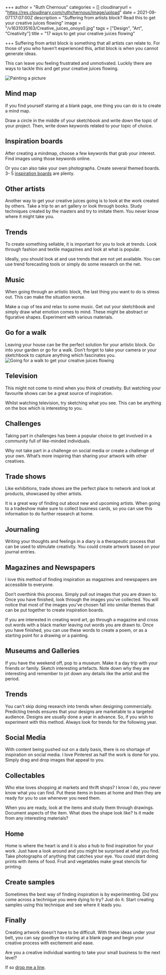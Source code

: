 +++
author = "Ruth Chernous"
categories = []
cloudinaryurl = "https://res.cloudinary.com/ruthchernous/image/upload"
date = 2021-09-07T17:07:00Z
description = "Suffering from artists block? Read this to get your creative juices flowing"
image = "/v1631035163/Creative_juices_onoys0.jpg"
tags = ["Design", "Art", "Creativity"]
title = "17 ways to get your creative juices flowing"

+++
Suffering from artist block is something that all artists can relate to. For those of you who haven’t experienced this, artist block is when you cannot generate ideas.

This can leave you feeling frustrated and unmotivated. Luckily there are ways to tackle this and get your creative juices flowing.

![Painting a picture](https://res.cloudinary.com/ruthchernous/image/upload/v1631206247/Get_your_creative_juices_flowing_ffxl7w.jpg "Creative juices")

## **Mind map**

If you find yourself staring at a blank page, one thing you can do is to create a mind map.

Draw a circle in the middle of your sketchbook and write down the topic of your project. Then, write down keywords related to your topic of choice.

## **Inspiration boards**

After creating a mindmap, choose a few keywords that grab your interest. Find images using those keywords online.

Or you can also take your own photographs. Create several themed boards. 3- 5 [inspiration boards](https://www.creativebloq.com/graphic-design/mood-boards-812470 "Moodboards") are plenty.

## **Other artists**

Another way to get your creative juices going is to look at the work created by others. Take a trip to an art gallery or look through books. Study techniques created by the masters and try to imitate them. You never know where it might take you.

## **Trends**

To create something sellable, it is important for you to look at trends. Look through fashion and textile magazines and look at what is popular.

Ideally, you should look at and use trends that are not yet available. You can use trend forecasting tools or simply do some research on the net.

## **Music**

When going through an artistic block, the last thing you want to do is stress out. This can make the situation worse.

Make a cup of tea and relax to some music. Get out your sketchbook and simply draw what emotion comes to mind. These might be abstract or figurative shapes. Experiment with various materials.

## **Go for a walk**

Leaving your house can be the perfect solution for your artistic block. Go into your garden or go for a walk. Don’t forget to take your camera or your sketchbook to capture anything which fascinates you.![Going for a walk to get your creative juices flowing](https://res.cloudinary.com/ruthchernous/image/upload/v1631034364/Finding_inspiration_gy5mzs.jpg "Creative juices")

## **Television**

This might not come to mind when you think of creativity. But watching your favourite shows can be a great source of inspiration.

Whilst watching television, try sketching what you see. This can be anything on the box which is interesting to you.

## **Challenges**

Taking part in challenges has been a popular choice to get involved in a community full of like-minded individuals.

Why not take part in a challenge on social media or create a challenge of your own. What’s more inspiring than sharing your artwork with other creatives.

## **Trade shows**

Like exhibitions, trade shows are the perfect place to network and look at products, showcased by other artists.

It is a great way of finding out about new and upcoming artists. When going to a tradeshow make sure to collect business cards, so you can use this information to do further research at home.

## **Journaling**

Writing your thoughts and feelings in a diary is a therapeutic process that can be used to stimulate creativity. You could create artwork based on your journal entries.

## **Magazines and Newspapers**

I love this method of finding inspiration as magazines and newspapers are accessible to everyone.

Don’t overthink this process. Simply pull out images that you are drawn to. Once you have finished, look through the images you’ve collected. You will notice that most of the images you’ve chosen fall into similar themes that can be put together to create inspiration boards.

If you are interested in creating word art, go through a magazine and cross out words with a black marker leaving out words you are drawn to. Once you have finished, you can use these words to create a poem, or as a starting point for a drawing or a painting.

## **Museums and Galleries**

If you have the weekend off, pop to a museum. Make it a day trip with your friends or family. Sketch interesting artefacts. Note down why they are interesting and remember to jot down any details like the artist and the period.

## **Trends**

You can't skip doing research into trends when designing commercially. Predicting trends ensures that your designs are marketable to a targeted audience. Designs are usually done a year in advance. So, if you wish to experiment with this method. Always look for trends for the following year.

## **Social Media**

With content being pushed out on a daily basis, there is no shortage of inspiration on social media. I love Pinterest as half the work is done for you. Simply drag and drop images that appeal to you.

## **Collectables**

Who else loves shopping at markets and thrift shops? I know I do, you never know what you can find. Put these items in boxes at home and then they are ready for you to use whenever you need them.

When you are ready, look at the items and study them through drawings. Document aspects of the item. What does the shape look like? Is it made from any interesting materials?

## **Home**

Home is where the heart is and it is also a hub to find inspiration for your work. Just have a look around and you might be surprised at what you find. Take photographs of anything that catches your eye. You could start doing prints with items of food. Fruit and vegetables make great stencils for printing.

## **Create samples**

Sometimes the best way of finding inspiration is by experimenting. Did you come across a technique you were dying to try? Just do it. Start creating samples using this technique and see where it leads you.

## **Finally**

Creating artwork doesn’t have to be difficult. With these ideas under your belt, you can say goodbye to staring at a blank page and begin your creative process with excitement and ease.

Are you a creative individual wanting to take your small business to the next level?

If so [drop me a line](https://www.ruthchernous.com/contact/ "Contact me").